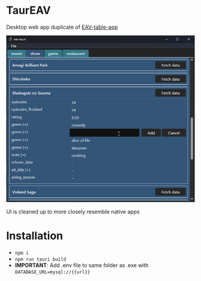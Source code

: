 # TaurEAV

Desktop web app duplicate of [EAV-table-app](https://github.com/sinsinkun/EAV-table-app)

<img src="./screenshot.png" width="600px" />

UI is cleaned up to more closely resemble native apps

# Installation
- `npm i`
- `npm run tauri build`
- **IMPORTANT**: Add .env file to same folder as .exe with `DATABASE_URL=mysql://{{url}}`